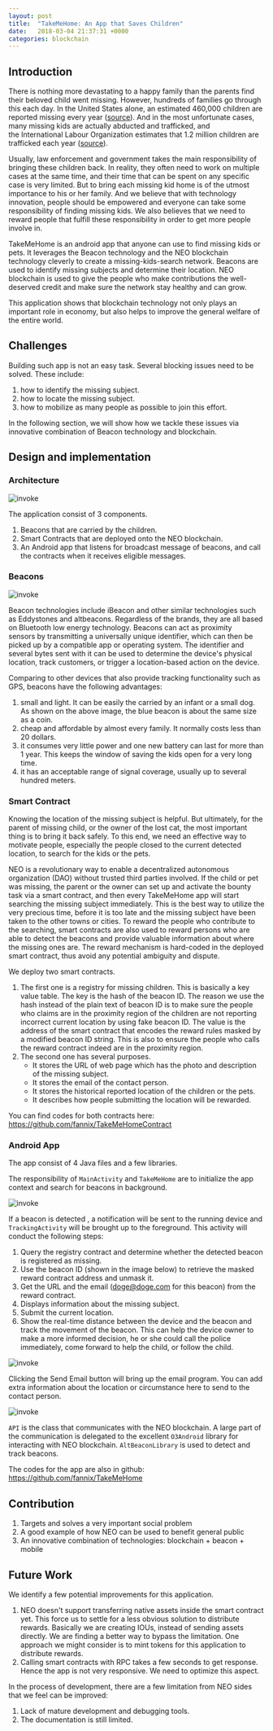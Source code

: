 ```yaml
---
layout: post
title:  "TakeMeHome: An App that Saves Children"
date:   2018-03-04 21:37:31 +0000
categories: blockchain
---
```

## Introduction

There is nothing more devastating to a happy family than the parents find their beloved child went missing. However, hundreds of families go through this each day. In the United States alone, an estimated 460,000 children are reported missing every year ([source](http://globalmissingkids.org/awareness/missing-children-statistics/)). And in the most unfortunate cases, many missing kids are actually abducted and trafficked, and the International Labour Organization estimates that 1.2 million children are trafficked each year ([source](https://www.unicef.org/protection/57929_58005.html)).

Usually, law enforcement and government takes the main responsibility of bringing these children back. In reality, they often need to work on multiple cases at the same time,
and their time that can be spent on any specific case is very limited.
But to bring each missing kid home is of the utmost importance to his or her family.
And we believe that with technology innovation, people should be empowered and everyone can take some responsibility of finding missing kids. We also believes that we need to reward people that fulfill
these responsibility in order to get more people involve in. 

TakeMeHome is an android app that anyone can use to find missing kids or pets. It leverages the Beacon technology and the NEO blockchain technology cleverly to create a missing-kids-search network.
Beacons are used to identify missing subjects and determine their location. NEO blockchain is used to give the people who make contributions the well-deserved credit and make sure the network stay healthy and can grow.

This application shows that blockchain technology not only plays an important role in economy, but also helps to improve the general welfare of the entire world. 

## Challenges 

Building such app is not an easy task. Several blocking issues need to be solved. These include:
1. how to identify the missing subject.
2. how to locate the missing subject. 
3. how to mobilize as many people as possible to join this effort.

In the following section, we will show how we tackle these issues via innovative combination of Beacon technology and blockchain.


## Design and implementation 

### Architecture

![invoke](/images/diagram.png)

The application consist of 3 components.
1. Beacons that are carried by the children.
2. Smart Contracts that are deployed onto the NEO blockchain. 
3. An Android app that listens for broadcast message of beacons, and call the contracts when it receives eligible messages.

### Beacons

![invoke](/images/beacon.png)

Beacon technologies include iBeacon and other similar technologies such as Eddystones and altbeacons. Regardless of the brands, they are all based on Bluetooth low energy technology. Beacons can act as proximity sensors by transmitting a universally unique identifier, which can then be picked up by a compatible app or operating system. 
The identifier and several bytes sent with it can be used to determine the device's physical location, track customers, or trigger a location-based action on the device.

Comparing to other devices that also provide tracking functionality such as GPS, beacons have the following advantages:
1. small and light. It can be easily the carried by an infant or a small dog. As shown on the above image, the blue beacon is about the same size as a coin.
2. cheap and affordable by almost every family. It normally costs less than 20 dollars. 
3. it consumes very little power and one new battery can last for more than 1 year. This keeps the window of saving the kids open for a very long time.  
4. it has an acceptable range of signal coverage, usually up to several hundred meters.


### Smart Contract

Knowing the location of the missing subject is helpful. But ultimately, for the parent of missing child, or the owner of the lost cat, the most important thing is to bring it back safely. To this end, we need an effective way to motivate people, especially the people closed to the current detected location, to search for the kids or the pets.

NEO is a revolutionary way to enable a decentralized autonomous organization (DAO) without trusted third parties involved. If the child or pet was missing, the parent or the owner can set up and activate the bounty task via a smart contract,
and then every TakeMeHome app will start searching the missing subject immediately. This is the best way to utilize the very precious time, before it is too late and the missing subject have been taken to the other towns or cities. 
To reward the people who contribute to the searching, smart contracts are also used to reward persons who are able to detect the beacons and provide valuable information about where the missing ones are. The reward mechanism is hard-coded in the deployed smart contract, thus avoid any potential ambiguity and dispute.

We deploy two smart contracts.
1. The first one is a registry for missing children. This is basically a key value table. The key is the hash of the beacon ID. The reason we use the hash instead of the plain text of beacon ID is to make sure the people who claims are in the proximity region of the children are not reporting incorrect current location by using fake beacon ID.
The value is the address of the smart contract that encodes the reward rules masked by a modified beacon ID string. This is also to ensure the people who calls the reward contract indeed are in the proximity region.
2. The second one  has several purposes. 
    - It stores the URL of web page which has the photo and description of the missing subject.
    - It stores the email of the contact person.
    - It stores the historical reported location of the children or the pets.
    - It describes how people submitting the location will be rewarded.

You can find codes for both contracts here: <https://github.com/fannix/TakeMeHomeContract>

### Android App


The app consist of 4 Java files and a few libraries.


The responsibility of `MainActivity` and `TakeMeHome` are to initialize the app context and search for beacons in background.

![invoke](/images/mainActivity.png)

If a beacon is detected , a notification will be sent to the running device and `TrackingActivity` will be brought up to the foreground. 
This activity will conduct the following steps:
1. Query the registry contract and determine whether the detected beacon is registered as missing.
2. Use the beacon ID (shown in the image below) to retrieve the masked reward contract address and unmask it.
3. Get the URL and the email (doge@doge.com for this beacon) from the reward contract. 
4. Displays information about the missing subject.
5. Submit the current location.
6. Show the real-time distance between the device and the beacon and track the movement of the beacon.
This can help the device owner to make a more informed decision, he or she could call the police immediately, come forward to help the child, or follow the child.

![invoke](/images/trackingActivity.png)

Clicking the Send Email button will bring up the email program. You can add extra information about the location or circumstance here to send to the contact person. 

![invoke](/images/email.png)

`API` is the class that communicates with the NEO blockchain. A large part of the communication is delegated to the excellent `O3Android` library for interacting with NEO blockchain. `AltBeaconLibrary` is used to detect and track beacons.

The codes for the app are also in github: <https://github.com/fannix/TakeMeHome>


## Contribution

1. Targets and solves a very important social problem
2. A good example of how NEO can be used to benefit general public
3. An innovative combination of technologies: blockchain + beacon + mobile


## Future Work 

We identify a few potential improvements for this application.

1. NEO doesn't support transferring native assets inside the smart contract yet. This force us to settle for a less obvious solution to distribute rewards. Basically we are creating IOUs, instead of sending assets directly. 
We are finding a better way to bypass the limitation. One approach we might consider is to mint tokens for this application to distribute rewards.
2. Calling smart contracts with RPC takes a few seconds to get response. Hence the app is not very responsive. We need to optimize this aspect.


In the process of development, there are a few limitation from NEO sides that we feel can be improved:

1. Lack of mature development and debugging tools.
2. The documentation is still limited.
